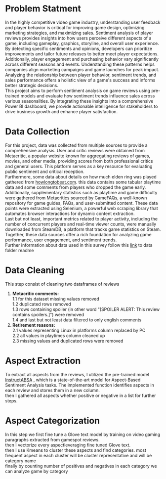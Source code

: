 # Problem Statment
In the highly competitive video game industry, understanding user feedback and player behavior is critical for improving game design, optimizing marketing strategies, and maximizing sales. Sentiment analysis of player reviews provides insights into how users perceive different aspects of a game, including gameplay, graphics, storyline, and overall user experience. By detecting specific sentiments and opinions, developers can prioritize improvements and tailor future releases to better meet player expectations.
<br>
Additionally, player engagement and purchasing behavior vary significantly across different seasons and events. Understanding these patterns helps companies align marketing campaigns and game launches for peak impact. Analyzing the relationship between player behavior, sentiment trends, and sales performance offers a holistic view of a game's success and informs better strategic decisions.
<br>
This project aims to perform sentiment analysis on game reviews using pre-trained models and evaluate how sentiment trends influence sales across various seasonalities. By integrating these insights into a comprehensive Power BI dashboard, we provide actionable intelligence for stakeholders to drive business growth and enhance player satisfaction.
<br>
# Data Collection
For this project, data was collected from multiple sources to provide a comprehensive analysis. User and critic reviews were obtained from Metacritic, a popular website known for aggregating reviews of games, movies, and other media, providing scores from both professional critics and general users. This platform serves as a key resource for evaluating public sentiment and critical reception.
<br>
Furthermore, some data about details on how much elden ring was played gathered from [howlongtobeat.com](https://howlongtobeat.com). this data contains some tabular playtime data and some comments from players who dropped the game early.
<br>
Additionally, supplementary statistics such as playtime and game difficulty were gathered from Metacritics sourced by GameFAQs, a well-known repository for game guides, FAQs, and user-submitted content. These data points were extracted using Selenium, a powerful web scraping library that automates browser interactions for dynamic content extraction.
<br>
Last but not least, important metrics related to player activity, including the number of concurrent players and real-time viewer counts, were manually downloaded from SteamDB, a platform that tracks game statistics on Steam. Together, these data sources offer a rich foundation for analyzing game performance, user engagement, and sentiment trends. <br>
Further information about data used in this survey follow this [link](https://github.com/MeysamAgah/Projects/blob/main/Elden_Ring_game_analysis/Data/README.md) to data folder readme
<br>
# Data Cleaning
This step consist of cleaning two dataframes of reviews
1. **Metacritic comments:** <br>
1.1 for this dataset missing values removed<br>
   1.2 duplicated rows removed<br>
   1.3 rows containing spoiler (in other word "[SPOILER ALERT: This review contains spoilers.]") were removed<br>
   1.4 and last but not least data filtered to only english comments<br>
2. **Retirement reasons:** <br>
2.1 values representing Linux in platforms column replaced by PC<br>
   2.2 all values in playtimes column cleaned up<br>
   2.3 missing values and duplicated rows were removed

# Aspect Extraction
To extract all aspects from the reviews, I utilized the pre-trained model [InstructABSA](https://github.com/kevinscaria/InstructABSA) , which is a state-of-the-art model for Aspect-Based Sentiment Analysis tasks. The implemented function identifies aspects in each review and stores them in a new column.<br>
then I gathered all aspects whether positive or negative in a list for further steps.

# Aspect Categorization
In this step we first fine tune a Glove text model by training on video gaming paragraphs extracted from gamespot reviews.<br>
then I vectorize every aspectleveraging fine tuned Glove text.<br>
then I use Kmeans to cluster these aspects and find categories. most frequent aspect in each cluster will be cluster representative and will be category name<br>
finally by counting number of positives and negatives in each category we can analyze game by category
